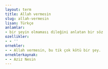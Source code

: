 ```yaml
---
layout: term
title: Allah vermesin
slug: allah-vermesin
lisan: Türkçe
anlamlar:
- bir şeyin olmaması dileğini anlatan bir söz
ozellikler:
- - ''
ornekler:
- - Allah vermesin, bu tik çok kötü bir şey.
orneklerkaynak:
- - Aziz Nesin
---
```

